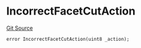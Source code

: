 # IncorrectFacetCutAction
[Git Source](https://github.com/thrackle-io/tron/blob/ce8f3ce20cc777375e5a3cbfcde63db2607acc28/src/protocol/economic/ruleProcessor/RuleProcessorDiamondLib.sol)


```solidity
error IncorrectFacetCutAction(uint8 _action);
```

